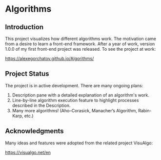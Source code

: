 # Algorithms

## Introduction

This project visualizes how different algorithms work. The motivation came from a desire to learn a front-end framework. After a year of work, version 1.0.0 of my first front-end project was released.
To see the project at work:

https://alexegorchatov.github.io/Algorithms/

## Project Status

The project is in active development. There are many ongoing plans:
1) Description pane with a detailed explanation of an algorithm's work.
2) Line-by-line algorithm execution feature to highlight processes described in the Description.
3) Many more algorithms! (Aho–Corasick, Manacher’s Algorithm, Rabin-Karp, etc.)

## Acknowledgments

Many ideas and features were adopted from the related project VisuAlgo:

https://visualgo.net/en
